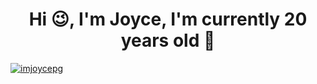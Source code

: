 <h1 align="center">Hi 😉, I'm Joyce, I'm currently 20 years old 🤠</h1>

<p align="left">
 <p align="left"> <a href="https://twitter.com/imjoycepg" target="blank"><img src="https://img.shields.io/twitter/follow/imjoycepg?color=red&style=for-the-badge" alt="imjoycepg" /></a> </p>
